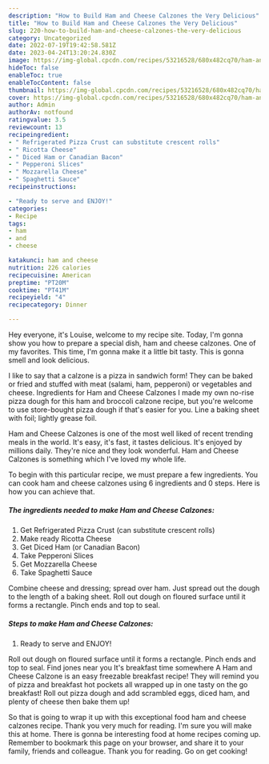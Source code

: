 ```yaml
---
description: "How to Build Ham and Cheese Calzones the Very Delicious"
title: "How to Build Ham and Cheese Calzones the Very Delicious"
slug: 220-how-to-build-ham-and-cheese-calzones-the-very-delicious
category: Uncategorized
date: 2022-07-19T19:42:58.581Z
date: 2023-04-24T13:20:24.830Z
image: https://img-global.cpcdn.com/recipes/53216528/680x482cq70/ham-and-cheese-calzones-recipe-main-photo.jpg
hideToc: false
enableToc: true
enableTocContent: false
thumbnail: https://img-global.cpcdn.com/recipes/53216528/680x482cq70/ham-and-cheese-calzones-recipe-main-photo.jpg
cover: https://img-global.cpcdn.com/recipes/53216528/680x482cq70/ham-and-cheese-calzones-recipe-main-photo.jpg
author: Admin
authorAv: notfound
ratingvalue: 3.5
reviewcount: 13
recipeingredient:
- " Refrigerated Pizza Crust can substitute crescent rolls"
- " Ricotta Cheese"
- " Diced Ham or Canadian Bacon"
- " Pepperoni Slices"
- " Mozzarella Cheese"
- " Spaghetti Sauce"
recipeinstructions:

- "Ready to serve and ENJOY!"
categories:
- Recipe
tags:
- ham
- and
- cheese

katakunci: ham and cheese 
nutrition: 226 calories
recipecuisine: American
preptime: "PT20M"
cooktime: "PT41M"
recipeyield: "4"
recipecategory: Dinner

---
```



Hey everyone, it's Louise, welcome to my recipe site. Today, I'm gonna show you how to prepare a special dish, ham and cheese calzones. One of my favorites. This time, I'm gonna make it a little bit tasty. This is gonna smell and look delicious.

I like to say that a calzone is a pizza in sandwich form! They can be baked or fried and stuffed with meat (salami, ham, pepperoni) or vegetables and cheese. Ingredients for Ham and Cheese Calzones I made my own no-rise pizza dough for this ham and broccoli calzone recipe, but you&#39;re welcome to use store-bought pizza dough if that&#39;s easier for you. Line a baking sheet with foil; lightly grease foil.

Ham and Cheese Calzones is one of the most well liked of recent trending meals in the world. It's easy, it's fast, it tastes delicious. It's enjoyed by millions daily. They're nice and they look wonderful. Ham and Cheese Calzones is something which I've loved my whole life.


To begin with this particular recipe, we must prepare a few ingredients. You can cook ham and cheese calzones using 6 ingredients and 0 steps. Here is how you can achieve that.

<!--inarticleads1-->

##### The ingredients needed to make Ham and Cheese Calzones:

1. Get  Refrigerated Pizza Crust (can substitute crescent rolls)
1. Make ready  Ricotta Cheese
1. Get  Diced Ham (or Canadian Bacon)
1. Take  Pepperoni Slices
1. Get  Mozzarella Cheese
1. Take  Spaghetti Sauce


Combine cheese and dressing; spread over ham. Just spread out the dough to the length of a baking sheet. Roll out dough on floured surface until it forms a rectangle. Pinch ends and top to seal. 

<!--inarticleads2-->

##### Steps to make Ham and Cheese Calzones:


1. Ready to serve and ENJOY!

Roll out dough on floured surface until it forms a rectangle. Pinch ends and top to seal. Find jones near you It&#39;s breakfast time somewhere A Ham and Cheese Calzone is an easy freezable breakfast recipe! They will remind you of pizza and breakfast hot pockets all wrapped up in one tasty on the go breakfast! Roll out pizza dough and add scrambled eggs, diced ham, and plenty of cheese then bake them up! 

So that is going to wrap it up with this exceptional food ham and cheese calzones recipe. Thank you very much for reading. I'm sure you will make this at home. There is gonna be interesting food at home recipes coming up. Remember to bookmark this page on your browser, and share it to your family, friends and colleague. Thank you for reading. Go on get cooking!
